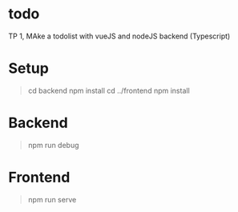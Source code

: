 # todo
TP 1, MAke a todolist with vueJS and nodeJS backend (Typescript)

# Setup
> cd backend
> npm install
> cd ../frontend
> npm install

# Backend
> npm run debug

# Frontend
> npm run serve
